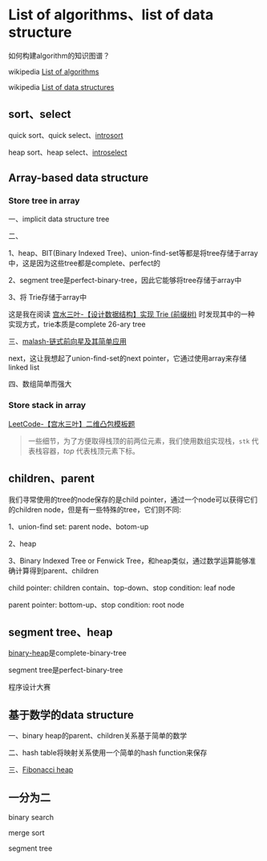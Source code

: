 # List of algorithms、list of data structure

如何构建algorithm的知识图谱？



wikipedia [List of algorithms](https://en.wikipedia.org/wiki/List_of_algorithms)

wikipedia [List of data structures](https://en.wikipedia.org/wiki/List_of_data_structures)



## sort、select

quick sort、quick select、[introsort](https://en.wikipedia.org/wiki/Introsort)

heap sort、heap select、[introselect](https://en.wikipedia.org/wiki/Introselect)



## Array-based data structure



### Store tree in array

一、implicit data structure tree

二、

1、heap、BIT(Binary Indexed Tree)、union-find-set等都是将tree存储于array中，这是因为这些tree都是complete、perfect的

2、segment tree是perfect-binary-tree，因此它能够将tree存储于array中

3、将 Trie存储于array中

这是我在阅读 [宫水三叶-【设计数据结构】实现 Trie (前缀树)](https://mp.weixin.qq.com/s?__biz=MzU4NDE3MTEyMA==&mid=2247488490&idx=1&sn=db2998cb0e5f08684ee1b6009b974089&chksm=fd9cb8f5caeb31e3f7f67dba981d8d01a24e26c93ead5491edb521c988adc0798d8acb6f9e9d&token=1006889101&lang=zh_CN&scene=21#wechat_redirect) 时发现其中的一种实现方式，trie本质是complete 26-ary tree

三、[malash-链式前向星及其简单应用](https://malash.me/200910/linked-forward-star/)

next，这让我想起了union-find-set的next pointer，它通过使用array来存储linked list

四、数组简单而强大



### Store stack in array



[LeetCode-【宫水三叶】二维凸包模板题](https://leetcode.cn/problems/erect-the-fence/solution/by-ac_oier-4xuu/) 

> 一些细节，为了方便取得栈顶的前两位元素，我们使用数组实现栈，`stk` 代表栈容器，*top* 代表栈顶元素下标。





## children、parent

我们寻常使用的tree的node保存的是child pointer，通过一个node可以获得它们的children node，但是有一些特殊的tree，它们则不同:

1、union-find set: parent node、botom-up

2、heap

3、Binary Indexed Tree or Fenwick Tree，和heap类似，通过数学运算能够准确计算得到parent、children



child pointer:  children contain、top-down、stop condition: leaf node

parent pointer: bottom-up、stop condition: root node



## segment tree、heap



[binary-heap](https://en.wikipedia.org/wiki/Binary_heap)是complete-binary-tree

segment tree是perfect-binary-tree

程序设计大赛



## 基于数学的data structure

一、binary heap的parent、children关系基于简单的数学

二、hash table将映射关系使用一个简单的hash function来保存

三、[Fibonacci heap](https://en.wikipedia.org/wiki/Fibonacci_heap)



## 一分为二

binary search

merge sort

segment tree


